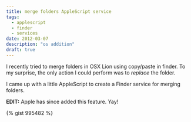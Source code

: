 ```yaml
---
title: merge folders AppleScript service
tags:
  - applescript
  - finder
  - services
date: 2012-03-07
description: "os addition"
draft: true
---
```


I recently tried to merge folders in OSX Lion using copy/paste in finder.  To my surprise, the only action I could perform was to _replace_ the folder.

I came up with a little AppleScript to create a Finder service for merging folders.

**EDIT:**  Apple has since added this feature. Yay!

{% gist 995482 %}
